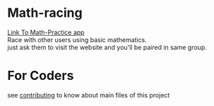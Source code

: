 # Math-racing
[Link To Math-Practice app](https://mathracing.herokuapp.com)   
Race with other users using basic mathematics.  
just ask them to visit the website and you'll be paired in same group.

# For Coders
see [contributing](CONTRIBUTING.md) to know about main files of this project
